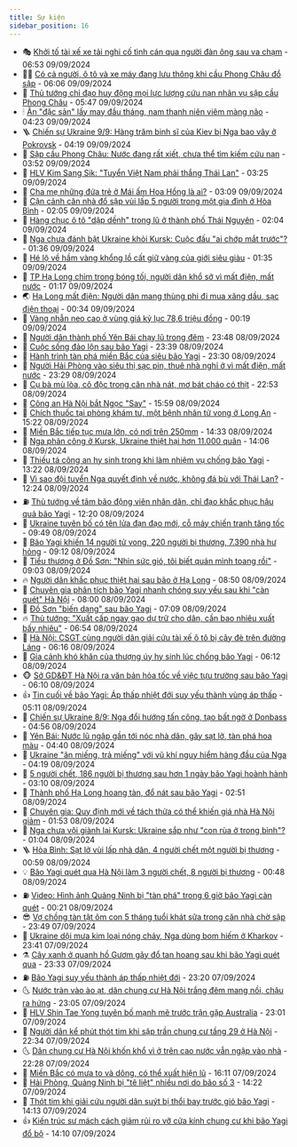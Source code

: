 ```yaml
---
title: Sự kiện
sidebar_position: 16
---
```


<!-- dantri-su-kien:START -->
- 🎭 [Khởi tố tài xế xe tải nghi cố tình cán qua người đàn ông sau va chạm](https://dantri.com.vn/phap-luat/khoi-to-tai-xe-xe-tai-nghi-co-tinh-can-qua-nguoi-dan-ong-sau-va-cham-20240829141342107.htm) - 06:53 09/09/2024
- 👨‍🏫 [Có cả người, ô tô và xe máy đang lưu thông khi cầu Phong Châu đổ sập](https://dantri.com.vn/xa-hoi/co-ca-nguoi-o-to-va-xe-may-dang-luu-thong-khi-cau-phong-chau-do-sap-20240909123452441.htm) - 06:06 09/09/2024
- 🌮 [Thủ tướng chỉ đạo huy động mọi lực lượng cứu nạn nhân vụ sập cầu Phong Châu](https://dantri.com.vn/xa-hoi/thu-tuong-chi-dao-huy-dong-moi-luc-luong-cuu-nan-nhan-vu-sap-cau-phong-chau-20240909123543883.htm) - 05:47 09/09/2024
- 🕯 [Ăn &quot;đặc sản&quot; lấy may đầu tháng, nam thanh niên viêm màng não](https://dantri.com.vn/suc-khoe/an-dac-san-lay-may-dau-thang-nam-thanh-nien-viem-mang-nao-20240909105139605.htm) - 04:23 09/09/2024
- 🪜 [Chiến sự Ukraine 9/9: Hàng trăm binh sĩ của Kiev bị Nga bao vây ở Pokrovsk](https://dantri.com.vn/the-gioi/chien-su-ukraine-99-hang-tram-binh-si-cua-kiev-bi-nga-bao-vay-o-pokrovsk-20240909102449522.htm) - 04:19 09/09/2024
- 🐘 [Sập cầu Phong Châu: Nước đang rất xiết, chưa thể tìm kiếm cứu nạn](https://dantri.com.vn/xa-hoi/sap-cau-phong-chau-nuoc-dang-rat-xiet-chua-the-tim-kiem-cuu-nan-20240909104422944.htm) - 03:52 09/09/2024
- 🤔 [HLV Kim Sang Sik: &quot;Tuyển Việt Nam phải thắng Thái Lan&quot;](https://dantri.com.vn/the-thao/hlv-kim-sang-sik-tuyen-viet-nam-phai-thang-thai-lan-20240909100521987.htm) - 03:25 09/09/2024
- 🧠 [Cha mẹ những đứa trẻ ở Mái ấm Hoa Hồng là ai?](https://dantri.com.vn/an-sinh/cha-me-nhung-dua-tre-o-mai-am-hoa-hong-la-ai-20240909011649525.htm) - 03:09 09/09/2024
- 📝 [Cận cảnh căn nhà đổ sập vùi lấp 5 người trong một gia đình ở Hòa Bình](https://dantri.com.vn/xa-hoi/can-canh-can-nha-do-sap-vui-lap-5-nguoi-trong-mot-gia-dinh-o-hoa-binh-20240909083536468.htm) - 02:05 09/09/2024
- 🦏 [Hàng chục ô tô &quot;dập dềnh&quot; trong lũ ở thành phố Thái Nguyên](https://dantri.com.vn/xa-hoi/hang-chuc-o-to-dap-denh-trong-lu-o-thanh-pho-thai-nguyen-20240909085315754.htm) - 02:04 09/09/2024
- 🥰 [Nga chưa đánh bật Ukraine khỏi Kursk: Cuộc đấu &quot;ai chớp mắt trước&quot;?](https://dantri.com.vn/the-gioi/nga-chua-danh-bat-ukraine-khoi-kursk-cuoc-dau-ai-chop-mat-truoc-20240830185028297.htm) - 01:36 09/09/2024
- 🤗 [Hé lộ về hầm vàng khổng lồ cất giữ vàng của giới siêu giàu](https://dantri.com.vn/kinh-doanh/he-lo-ve-ham-vang-khong-lo-cat-giu-vang-cua-gioi-sieu-giau-20240824123115348.htm) - 01:35 09/09/2024
- 🌈 [TP Hạ Long chìm trong bóng tối, người dân khổ sở vì mất điện, mất nước](https://dantri.com.vn/xa-hoi/tp-ha-long-chim-trong-bong-toi-nguoi-dan-kho-so-vi-mat-dien-mat-nuoc-20240909002653728.htm) - 01:17 09/09/2024
- 🌏 [Hạ Long mất điện: Người dân mang thùng phi đi mua xăng dầu, sạc điện thoại](https://dantri.com.vn/xa-hoi/ha-long-mat-dien-nguoi-dan-mang-thung-phi-di-mua-xang-dau-sac-dien-thoai-20240909020359121.htm) - 00:34 09/09/2024
- 💄 [Vàng nhẫn neo cao ở vùng giá kỷ lục 78,6 triệu đồng](https://dantri.com.vn/kinh-doanh/vang-nhan-neo-cao-o-vung-gia-ky-luc-786-trieu-dong-20240909071206385.htm) - 00:19 09/09/2024
- 👺 [Người dân thành phố Yên Bái chạy lũ trong đêm](https://dantri.com.vn/xa-hoi/nguoi-dan-thanh-pho-yen-bai-chay-lu-trong-dem-20240909003202241.htm) - 23:48 08/09/2024
- 👹 [Cuộc sống đảo lộn sau bão Yagi](https://dantri.com.vn/xa-hoi/cuoc-song-dao-lon-sau-bao-yagi-20240909011939063.htm) - 23:39 08/09/2024
- 🌊 [Hành trình tàn phá miền Bắc của siêu bão Yagi](https://dantri.com.vn/xa-hoi/hanh-trinh-tan-pha-mien-bac-cua-sieu-bao-yagi-20240909010821805.htm) - 23:30 08/09/2024
- 🤠 [Người Hải Phòng vào siêu thị sạc pin, thuê nhà nghỉ ở vì mất điện, mất nước](https://dantri.com.vn/doi-song/nguoi-hai-phong-vao-sieu-thi-sac-pin-thue-nha-nghi-o-vi-mat-dien-mat-nuoc-20240908231423711.htm) - 23:29 08/09/2024
- 🎊 [Cụ bà mù lòa, cô độc trong căn nhà nát, mơ bát cháo có thịt](https://dantri.com.vn/tam-long-nhan-ai/cu-ba-mu-loa-co-doc-trong-can-nha-nat-mo-bat-chao-co-thit-20240904135256606.htm) - 22:53 08/09/2024
- 🐘 [Công an Hà Nội bắt Ngọc &quot;Say&quot;](https://dantri.com.vn/phap-luat/cong-an-ha-noi-bat-ngoc-say-20240908225615445.htm) - 15:59 08/09/2024
- 💂 [Chích thuốc tại phòng khám tư, một bệnh nhân tử vong ở Long An](https://dantri.com.vn/xa-hoi/chich-thuoc-tai-phong-kham-tu-mot-benh-nhan-tu-vong-o-long-an-20240908213550570.htm) - 15:22 08/09/2024
- 👹 [Miền Bắc tiếp tục mưa lớn, có nơi trên 250mm](https://dantri.com.vn/xa-hoi/mien-bac-tiep-tuc-mua-lon-co-noi-tren-250mm-20240908212903158.htm) - 14:33 08/09/2024
- 🦒 [Nga phản công ở Kursk, Ukraine thiệt hại hơn 11.000 quân](https://dantri.com.vn/the-gioi/nga-phan-cong-o-kursk-ukraine-thiet-hai-hon-11000-quan-20240908205308160.htm) - 14:06 08/09/2024
- 🗽 [Thiếu tá công an hy sinh trong khi làm nhiệm vụ chống bão Yagi](https://dantri.com.vn/xa-hoi/thieu-ta-cong-an-hy-sinh-trong-khi-lam-nhiem-vu-chong-bao-yagi-20240908201723551.htm) - 13:22 08/09/2024
- 💄 [Vì sao đội tuyển Nga quyết định về nước, không đá bù với Thái Lan?](https://dantri.com.vn/the-thao/vi-sao-doi-tuyen-nga-quyet-dinh-ve-nuoc-khong-da-bu-voi-thai-lan-20240908192403010.htm) - 12:24 08/09/2024
- ⛽️ [Thủ tướng về tâm bão động viên nhân dân, chỉ đạo khắc phục hậu quả bão Yagi](https://dantri.com.vn/xa-hoi/thu-tuong-ve-tam-bao-dong-vien-nhan-dan-chi-dao-khac-phuc-hau-qua-bao-yagi-20240908191053129.htm) - 12:20 08/09/2024
- 🥷 [Ukraine tuyên bố có tên lửa đạn đạo mới, cỗ máy chiến tranh tăng tốc](https://dantri.com.vn/the-gioi/ukraine-tuyen-bo-co-ten-lua-dan-dao-moi-co-may-chien-tranh-tang-toc-20240905124919541.htm) - 09:49 08/09/2024
- 🤖 [Bão Yagi khiến 14 người tử vong, 220 người bị thương, 7.390 nhà hư hỏng](https://dantri.com.vn/xa-hoi/bao-yagi-khien-14-nguoi-tu-vong-220-nguoi-bi-thuong-7390-nha-hu-hong-20240908155519764.htm) - 09:12 08/09/2024
- 🌊 [Tiểu thương ở Đồ Sơn: &quot;Nhìn sức gió, tôi biết quán mình toang rồi&quot;](https://dantri.com.vn/xa-hoi/tieu-thuong-o-do-son-nhin-suc-gio-toi-biet-quan-minh-toang-roi-20240908153553718.htm) - 09:03 08/09/2024
- 🔥 [Người dân khắc phục thiệt hại sau bão ở Hạ Long](https://dantri.com.vn/xa-hoi/nguoi-dan-khac-phuc-thiet-hai-sau-bao-o-ha-long-20240908154709489.htm) - 08:50 08/09/2024
- 🦏 [Chuyên gia phân tích bão Yagi nhanh chóng suy yếu sau khi &quot;càn quét&quot; Hà Nội](https://dantri.com.vn/xa-hoi/chuyen-gia-phan-tich-bao-yagi-nhanh-chong-suy-yeu-sau-khi-can-quet-ha-noi-20240908144027061.htm) - 08:00 08/09/2024
- 🐘 [Đồ Sơn &quot;biến dạng&quot; sau bão Yagi](https://dantri.com.vn/xa-hoi/do-son-bien-dang-sau-bao-yagi-20240908135452988.htm) - 07:09 08/09/2024
- 🔥 [Thủ tướng: &quot;Xuất cấp ngay gạo dự trữ cho dân, cần bao nhiêu xuất bấy nhiêu&quot;](https://dantri.com.vn/xa-hoi/thu-tuong-xuat-cap-ngay-gao-du-tru-cho-dan-can-bao-nhieu-xuat-bay-nhieu-20240908101607509.htm) - 06:54 08/09/2024
- 💼 [Hà Nội: CSGT cùng người dân giải cứu tài xế ô tô bị cây đè trên đường Láng](https://dantri.com.vn/xa-hoi/ha-noi-csgt-cung-nguoi-dan-giai-cuu-tai-xe-o-to-bi-cay-de-tren-duong-lang-20240908124959077.htm) - 06:16 08/09/2024
- 🚀 [Gia cảnh khó khăn của thượng úy hy sinh lúc chống bão Yagi](https://dantri.com.vn/doi-song/gia-canh-kho-khan-cua-thuong-uy-hy-sinh-luc-chong-bao-yagi-20240908131028519.htm) - 06:12 08/09/2024
- 🐵 [Sở GD&amp;ĐT Hà Nội ra văn bản hỏa tốc về việc tựu trường sau bão Yagi](https://dantri.com.vn/giao-duc/so-gddt-ha-noi-ra-van-ban-hoa-toc-ve-viec-tuu-truong-sau-bao-yagi-20240908130247289.htm) - 06:10 08/09/2024
- 👍 [Tin cuối về bão Yagi: Áp thấp nhiệt đới suy yếu thành vùng áp thấp](https://dantri.com.vn/xa-hoi/tin-cuoi-ve-bao-yagi-ap-thap-nhiet-doi-suy-yeu-thanh-vung-ap-thap-20240908114220571.htm) - 05:11 08/09/2024
- 🚦 [Chiến sự Ukraine 8/9: Nga đổi hướng tấn công, tạo bất ngờ ở Donbass](https://dantri.com.vn/the-gioi/chien-su-ukraine-89-nga-doi-huong-tan-cong-tao-bat-ngo-o-donbass-20240908114442226.htm) - 04:56 08/09/2024
- 🥸 [Yên Bái: Nước lũ ngập gần tới nóc nhà dân, gây sạt lở, tàn phá hoa màu](https://dantri.com.vn/xa-hoi/yen-bai-nuoc-lu-ngap-gan-toi-noc-nha-dan-gay-sat-lo-tan-pha-hoa-mau-20240908111557854.htm) - 04:40 08/09/2024
- 🥷 [Ukraine &quot;ăn miếng, trả miếng&quot; với vũ khí nguy hiểm hàng đầu của Nga](https://dantri.com.vn/the-gioi/ukraine-an-mieng-tra-mieng-voi-vu-khi-nguy-hiem-hang-dau-cua-nga-20240908111311725.htm) - 04:19 08/09/2024
- 🤡 [5 người chết, 186 người bị thương sau hơn 1 ngày bão Yagi hoành hành](https://dantri.com.vn/xa-hoi/5-nguoi-chet-186-nguoi-bi-thuong-sau-hon-1-ngay-bao-yagi-hoanh-hanh-20240908095340758.htm) - 03:10 08/09/2024
- 🥳 [Thành phố Hạ Long hoang tàn, đổ nát sau bão Yagi](https://dantri.com.vn/xa-hoi/thanh-pho-ha-long-hoang-tan-do-nat-sau-bao-yagi-20240908095112633.htm) - 02:51 08/09/2024
- 🤩 [Chuyên gia: Quy định mới về tách thửa có thể khiến giá nhà Hà Nội giảm](https://dantri.com.vn/bat-dong-san/chuyen-gia-quy-dinh-moi-ve-tach-thua-co-the-khien-gia-nha-ha-noi-giam-20240906131116028.htm) - 01:53 08/09/2024
- 🎡 [Nga chưa vội giành lại Kursk: Ukraine sắp như &quot;con rùa ở trong bình&quot;?](https://dantri.com.vn/the-gioi/nga-chua-voi-gianh-lai-kursk-ukraine-sap-nhu-con-rua-o-trong-binh-20240904154309769.htm) - 01:04 08/09/2024
- 🪜 [Hòa Bình: Sạt lở vùi lấp nhà dân, 4 người chết một người bị thương](https://dantri.com.vn/xa-hoi/hoa-binh-sat-lo-vui-lap-nha-dan-4-nguoi-chet-mot-nguoi-bi-thuong-20240908074752558.htm) - 00:59 08/09/2024
- 💡 [Bão Yagi quét qua Hà Nội làm 3 người chết, 8 người bị thương](https://dantri.com.vn/xa-hoi/bao-yagi-quet-qua-ha-noi-lam-3-nguoi-chet-8-nguoi-bi-thuong-20240908072759738.htm) - 00:48 08/09/2024
- ⛽️ [Video: Hình ảnh Quảng Ninh bị &quot;tàn phá&quot; trong 6 giờ bão Yagi càn quét](https://dantri.com.vn/xa-hoi/video-hinh-anh-quang-ninh-bi-tan-pha-trong-6-gio-bao-yagi-can-quet-20240908070715097.htm) - 00:21 08/09/2024
- 😎 [Vợ chồng tàn tật ôm con 5 tháng tuổi khát sữa trong căn nhà chờ sập](https://dantri.com.vn/tam-long-nhan-ai/vo-chong-tan-tat-om-con-5-thang-tuoi-khat-sua-trong-can-nha-cho-sap-20240830074349359.htm) - 23:49 07/09/2024
- 🗽 [Ukraine dội mưa kim loại nóng chảy, Nga dùng bom hiếm ở Kharkov](https://dantri.com.vn/the-gioi/ukraine-doi-mua-kim-loai-nong-chay-nga-dung-bom-hiem-o-kharkov-20240908063923643.htm) - 23:41 07/09/2024
- ⚗️ [Cây xanh ở quanh hồ Gươm gãy đổ tan hoang sau khi bão Yagi quét qua](https://dantri.com.vn/xa-hoi/cay-xanh-o-quanh-ho-guom-gay-do-tan-hoang-sau-khi-bao-yagi-quet-qua-20240908034525288.htm) - 23:33 07/09/2024
- ⛽️ [Bão Yagi suy yếu thành áp thấp nhiệt đới](https://dantri.com.vn/xa-hoi/bao-yagi-suy-yeu-thanh-ap-thap-nhiet-doi-20240908060638868.htm) - 23:20 07/09/2024
- 🌜 [Nước tràn vào ào ạt, dân chung cư Hà Nội trắng đêm mang nồi, chậu ra hứng](https://dantri.com.vn/doi-song/nuoc-tran-vao-ao-at-dan-chung-cu-ha-noi-trang-dem-mang-noi-chau-ra-hung-20240907230353744.htm) - 23:05 07/09/2024
- 🦩 [HLV Shin Tae Yong tuyên bố mạnh mẽ trước trận gặp Australia](https://dantri.com.vn/the-thao/hlv-shin-tae-yong-tuyen-bo-manh-me-truoc-tran-gap-australia-20240907223449302.htm) - 23:01 07/09/2024
- 🦒 [Người dân kể phút thót tim khi sập trần chung cư tầng 29 ở Hà Nội](https://dantri.com.vn/doi-song/nguoi-dan-ke-phut-thot-tim-khi-sap-tran-chung-cu-tang-29-o-ha-noi-20240907233144815.htm) - 22:34 07/09/2024
- 🌜 [Dân chung cư Hà Nội khốn khổ vì ở trên cao nước vẫn ngập vào nhà](https://dantri.com.vn/doi-song/dan-chung-cu-ha-noi-khon-kho-vi-o-tren-cao-nuoc-van-ngap-vao-nha-20240907233309773.htm) - 22:28 07/09/2024
- 🐎 [Miền Bắc có mưa to và dông, có thể xuất hiện lũ](https://dantri.com.vn/xa-hoi/mien-bac-co-mua-to-va-dong-co-the-xuat-hien-lu-20240907230442020.htm) - 16:11 07/09/2024
- 🌋 [Hải Phòng, Quảng Ninh bị &quot;tê liệt&quot; nhiều nơi do bão số 3](https://dantri.com.vn/xa-hoi/hai-phong-quang-ninh-bi-te-liet-nhieu-noi-do-bao-so-3-20240907211327621.htm) - 14:22 07/09/2024
- 🧰 [Thót tim khi giải cứu người dân suýt bị thổi bay trước gió bão Yagi](https://dantri.com.vn/an-sinh/thot-tim-khi-giai-cuu-nguoi-dan-suyt-bi-thoi-bay-truoc-gio-bao-yagi-20240907204455932.htm) - 14:13 07/09/2024
- 👍 [Kiến trúc sư mách cách giảm rủi ro vỡ cửa kính chung cư khi bão Yagi đổ bộ](https://dantri.com.vn/bat-dong-san/kien-truc-su-mach-cach-giam-rui-ro-vo-cua-kinh-chung-cu-khi-bao-yagi-do-bo-20240907205950417.htm) - 14:10 07/09/2024<!-- dantri-su-kien:END -->
